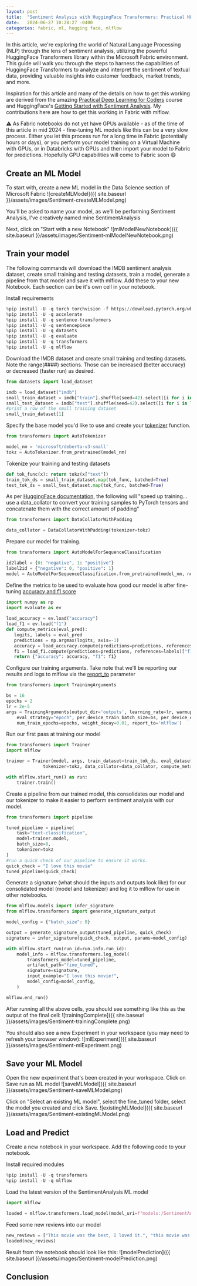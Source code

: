 ```yaml
---
layout: post
title:  "Sentiment Analysis with HuggingFace Transformers: Practical NLP in Fabric"
date:   2024-06-27 10:28:27 -0400
categories: fabric, ml, hugging face, mlflow
---
```


In this article, we're exploring the world of Natural Language Processing (NLP) through the lens of sentiment analysis, utilizing the powerful HuggingFace Transformers library within the Microsoft Fabric environment. This guide will walk you through the steps to harness the capabilities of HuggingFace Transformers to analyze and interpret the sentiment of textual data, providing valuable insights into customer feedback, market trends, and more.

Inspiration for this article and many of the details on how to get this working are derived from the amazing [Practical Deep Learning for Coders](https://course.fast.ai/) course and HuggingFace's [Getting Started with Sentiment Analysis](https://huggingface.co/blog/sentiment-analysis-python).  My contributions here are how to get this working in Fabric with mlflow.  

:warning: As Fabric notebooks do not yet have GPUs available - as of the time of this article in mid 2024 - fine-tuning ML models like this can be a very slow process.  Either you let this process run for a long time in Fabric (potentially hours or days), or you perform your model training on a Virtual Machine with GPUs, or in Databricks with GPUs and then import your model to Fabric for predictions.  Hopefully GPU capabilities will come to Fabric soon :smile:

## Create an ML Model

To start with, create a new ML model in the Data Science section of Microsoft Fabric
![createMLModel]({{ site.baseurl }}/assets/images/Sentiment-createMLModel.png)

You'll be asked to name your model, as we'll be performing Sentiment Analysis, I've creatively named mine SentimentAnalysis

Next, click on "Start with a new Notebook"
![mlModelNewNotebook]({{ site.baseurl }}/assets/images/Sentiment-mlModelNewNotebook.png)

## Train your model
The following commands will download the IMDB sentiment analysis dataset, create small training and testing datasets, train a model, generate a pipeline from that model and save it with mlflow.  Add these to your new Notebook.  Each section can be it's own cell in your notebook.

Install requirements

```python
%pip install -U -q torch torchvision -f https://download.pytorch.org/whl/torch_stable.html
%pip install -U -q accelerate
%pip install -U -q sentence-transformers
%pip install -U -q sentencepiece
%pip install -U -q datasets
%pip install -U -q evaluate
%pip install -U -q transformers
%pip install -U -q mlflow
```

Download the IMDB dataset and create small training and testing datasets.  Note the range(####) sections.  Those can be increased (better accuracy) or decreased (faster run) as desired.

```python
from datasets import load_dataset

imdb = load_dataset("imdb")
small_train_dataset = imdb["train"].shuffle(seed=42).select([i for i in list(range(3000))])
small_test_dataset = imdb["test"].shuffle(seed=42).select([i for i in list(range(300))])
#print a row of the small training dataset
small_train_dataset[1]
```

Specify the base model you'd like to use and create your [tokenizer](https://www.datacamp.com/blog/what-is-tokenization) function.  

```python
from transformers import AutoTokenizer

model_nm = 'microsoft/deberta-v3-small'
tokz = AutoTokenizer.from_pretrained(model_nm)
```

Tokenize your training and testing datasets

```python
def tok_func(x): return tokz(x["text"])
train_tok_ds = small_train_dataset.map(tok_func, batched=True)
test_tok_ds = small_test_dataset.map(tok_func, batched=True)
```

As per [HuggingFace documentation](https://huggingface.co/blog/sentiment-analysis-python), the following will "speed up training... use a data_collator to convert your training samples to PyTorch tensors and concatenate them with the correct amount of padding"

```python
from transformers import DataCollatorWithPadding

data_collator = DataCollatorWithPadding(tokenizer=tokz)
```

Prepare our model for training.

```python
from transformers import AutoModelForSequenceClassification

id2label = {0: "negative", 1: "positive"}
label2id = {"negative": 0, "positive": 1}
model = AutoModelForSequenceClassification.from_pretrained(model_nm, num_labels=2, label2id=label2id, id2label=id2label)
```

Define the metrics to be used to evaluate how good our model is after fine-tuning [accuracy and f1 score](https://huggingface.co/metrics)

```python
import numpy as np
import evaluate as ev
 
load_accuracy = ev.load("accuracy")
load_f1 = ev.load("f1")
def compute_metrics(eval_pred):
   logits, labels = eval_pred
   predictions = np.argmax(logits, axis=-1)
   accuracy = load_accuracy.compute(predictions=predictions, references=labels)["accuracy"]
   f1 = load_f1.compute(predictions=predictions, references=labels)["f1"]
   return {"accuracy": accuracy, "f1": f1}
```

Configure our training arguments.  Take note that we'll be reporting our results and logs to mlflow via the [report_to](https://huggingface.co/docs/transformers/v4.42.0/en/main_classes/trainer#transformers.TrainingArguments.report_to) parameter

```python
from transformers import TrainingArguments

bs = 16
epochs = 2
lr = 2e-5
args = TrainingArguments(output_dir='outputs', learning_rate=lr, warmup_ratio=0.1,
    eval_strategy="epoch", per_device_train_batch_size=bs, per_device_eval_batch_size=bs,
    num_train_epochs=epochs, weight_decay=0.01, report_to='mlflow')
```

Run our first pass at training our model

```python
from transformers import Trainer
import mlflow

trainer = Trainer(model, args, train_dataset=train_tok_ds, eval_dataset=test_tok_ds,
              tokenizer=tokz, data_collator=data_collator, compute_metrics=compute_metrics)

with mlflow.start_run() as run:
    trainer.train()
```

Create a pipeline from our trained model, this consolidates our model and our tokenizer to make it easier to perform sentiment analysis with our model.

```python
from transformers import pipeline

tuned_pipeline = pipeline(
    task="text-classification",
    model=trainer.model,
    batch_size=8,
    tokenizer=tokz
)
#run a quick check of our pipeline to ensure it works.
quick_check = "I love this movie"
tuned_pipeline(quick_check)
```

Generate a signature (what should the inputs and outputs look like) for our consolidated model (model and tokenizer) and log it to mlflow for use in other notebooks.

```python
from mlflow.models import infer_signature
from mlflow.transformers import generate_signature_output

model_config = {"batch_size": 8}

output = generate_signature_output(tuned_pipeline, quick_check)
signature = infer_signature(quick_check, output, params=model_config)

with mlflow.start_run(run_id=run.info.run_id):
    model_info = mlflow.transformers.log_model(
        transformers_model=tuned_pipeline,
        artifact_path="fine_tuned",
        signature=signature,
        input_example="I love this movie!",
        model_config=model_config,
    )

mlflow.end_run()
```

After running all the above cells, you should see something like this as the output of the final cell:
![trainingComplete]({{ site.baseurl }}/assets/images/Sentiment-trainingComplete.png)

You should also see a new Experiment in your workspace (you may need to refresh your browser window):
![mlExperiment]({{ site.baseurl }}/assets/images/Sentiment-mlExperiment.png)

## Save your ML Model

Open the new experiment that's been created in your workspace.  Click on Save run as ML model
![saveMLModel]({{ site.baseurl }}/assets/images/Sentiment-saveMLModel.png)

Click on "Select an existing ML model", select the fine_tuned folder, select the model you created and click Save.
![existingMLModel]({{ site.baseurl }}/assets/images/Sentiment-existingMLModel.png)

## Load and Predict

Create a new notebook in your workspace.  Add the following code to your notebook.

Install required modules

```python
%pip install -U -q transformers
%pip install -U -q mlflow
```

Load the latest version of the SentimentAnalysis ML model

```python
import mlflow

loaded = mlflow.transformers.load_model(model_uri=f"models:/SentimentAnalysis/latest")
```

Feed some new reviews into our model

```python
new_reviews = ["This movie was the best, I loved it.", "this movie was the worst, boring!"]
loaded(new_reviews)
```

Result from the notebook should look like this:
![modelPrediction]({{ site.baseurl }}/assets/images/Sentiment-modelPrediction.png)

## Conclusion


